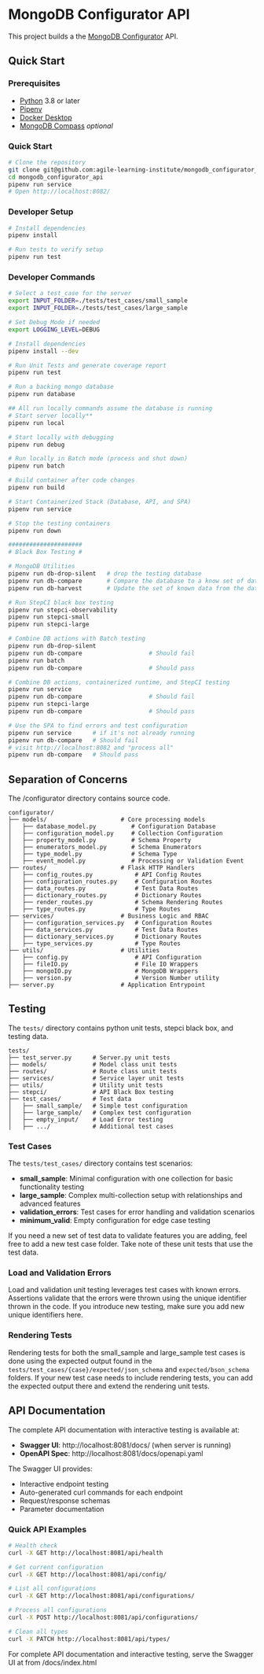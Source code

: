 # MongoDB Configurator API

This project builds a the [MongoDB Configurator](https://github.com/agile-learning-institute/mongodb_configurator) API. 

## Quick Start

### Prerequisites

- [Python](https://www.python.org/downloads/) 3.8 or later
- [Pipenv](https://pipenv.pypa.io/en/latest/installation.html)
- [Docker Desktop](https://github.com/agile-learning-institute/stage0/tree/main/developer_edition)
- [MongoDB Compass]() *optional*

### Quick Start
```bash
# Clone the repository
git clone git@github.com:agile-learning-institute/mongodb_configurator_api.git
cd mongodb_configurator_api
pipenv run service
# Open http://localhost:8082/
```

### Developer Setup
```bash
# Install dependencies
pipenv install

# Run tests to verify setup
pipenv run test

```

### Developer Commands

```bash
# Select a test_case for the server
export INPUT_FOLDER=./tests/test_cases/small_sample
export INPUT_FOLDER=./tests/test_cases/large_sample

# Set Debug Mode if needed
export LOGGING_LEVEL=DEBUG

# Install dependencies
pipenv install --dev

# Run Unit Tests and generate coverage report
pipenv run test

# Run a backing mongo database
pipenv run database

## All run locally commands assume the database is running
# Start server locally**
pipenv run local

# Start locally with debugging 
pipenv run debug 

# Run locally in Batch mode (process and shut down)
pipenv run batch

# Build container after code changes
pipenv run build

# Start Containerized Stack (Database, API, and SPA)
pipenv run service

# Stop the testing containers
pipenv run down

#####################
# Black Box Testing #

# MongoDB Utilities
pipenv run db-drop-silent   # drop the testing database
pipenv run db-compare       # Compare the database to a know set of data
pipenv run db-harvest       # Update the set of known data from the database

# Run StepCI black box testing 
pipenv run stepci-observability
pipenv run stepci-small
pipenv run stepci-large

# Combine DB actions with Batch testing 
pipenv run db-drop-silent 
pipenv run db-compare                   # Should fail
pipenv run batch 
pipenv run db-compare                   # Should pass

# Combine DB actions, containerized runtime, and StepCI testing 
pipenv run service
pipenv run db-compare                   # Should fail
pipenv run stepci-large
pipenv run db-compare                   # Should pass

# Use the SPA to find errors and test configuration
pipenv run service      # if it's not already running
pipenv run db-compare   # Should fail
# visit http://localhost:8082 and "process all"
pipenv run db-compare   # Should pass

```

## Separation of Concerns
The /configurator directory contains source code.
```
configurator/
├── models/                     # Core processing models
│   ├── database_model.py          # Configuration Database
│   ├── configuration_model.py     # Collection Configuration
│   ├── property_model.py          # Schema Property
│   ├── enumerators_model.py       # Schema Enumerators
│   ├── type_model.py              # Schema Type
│   ├── event_model.py             # Processing or Validation Event
├── routes/                     # Flask HTTP Handlers
│   ├── config_routes.py            # API Config Routes
│   ├── configuration_routes.py     # Configuration Routes
│   ├── data_routes.py              # Test Data Routes
│   ├── dictionary_routes.py        # Dictionary Routes
│   ├── render_routes.py            # Schema Rendering Routes
│   ├── type_routes.py              # Type Routes
├── services/                   # Business Logic and RBAC
│   ├── configuration_services.py   # Configuration Routes
│   ├── data_services.py            # Test Data Routes
│   ├── dictionary_services.py      # Dictionary Routes
│   ├── type_services.py            # Type Routes
├── utils/                      # Utilities
│   ├── config.py                   # API Configuration
│   ├── fileIO.py                   # File IO Wrappers
│   ├── mongoIO.py                  # MongoDB Wrappers
│   ├── version.py                  # Version Number utility
├── server.py                   # Application Entrypoint
```

## Testing
The `tests/` directory contains python unit tests, stepci black box, and testing data.
```
tests/
├── test_server.py      # Server.py unit tests
├── models/             # Model class unit tests
├── routes/             # Route class unit tests
├── services/           # Service layer unit tests
├── utils/              # Utility unit tests
├── stepci/             # API Black Box testing
├── test_cases/         # Test data 
│   ├── small_sample/   # Simple test configuration
│   ├── large_sample/   # Complex test configuration
│   ├── empty_input/    # Load Error testing
│   ├── .../            # Additional test cases
```
 
### Test Cases

The `tests/test_cases/` directory contains test scenarios:

- **small_sample**: Minimal configuration with one collection for basic functionality testing
- **large_sample**: Complex multi-collection setup with relationships and advanced features
- **validation_errors**: Test cases for error handling and validation scenarios
- **minimum_valid**: Empty configuration for edge case testing

If you need a new set of test data to validate features you are adding, feel free to add a new test case folder. Take note of these unit tests that use the test data. 

### Load and Validation Errors
 Load and validation unit testing leverages test cases with known errors. Assertions validate that the errors were thrown using the unique identifier thrown in the code. If you introduce new testing, make sure you add new unique identifiers here.

### Rendering Tests
 Rendering tests for both the small_sample and large_sample test cases is done using the expected output found in the `tests/test_cases/{case}/expected/json_schema` and `expected/bson_schema` folders. If your new test case needs to include rendering tests, you can add the expected output there and extend the rendering unit tests.

## API Documentation

The complete API documentation with interactive testing is available at:
- **Swagger UI**: http://localhost:8081/docs/ (when server is running)
- **OpenAPI Spec**: http://localhost:8081/docs/openapi.yaml

The Swagger UI provides:
- Interactive endpoint testing
- Auto-generated curl commands for each endpoint
- Request/response schemas
- Parameter documentation

### Quick API Examples

```bash
# Health check
curl -X GET http://localhost:8081/api/health

# Get current configuration
curl -X GET http://localhost:8081/api/config/

# List all configurations
curl -X GET http://localhost:8081/api/configurations/

# Process all configurations
curl -X POST http://localhost:8081/api/configurations/

# Clean all types
curl -X PATCH http://localhost:8081/api/types/
```

For complete API documentation and interactive testing, serve the Swagger UI at from /docs/index.html
